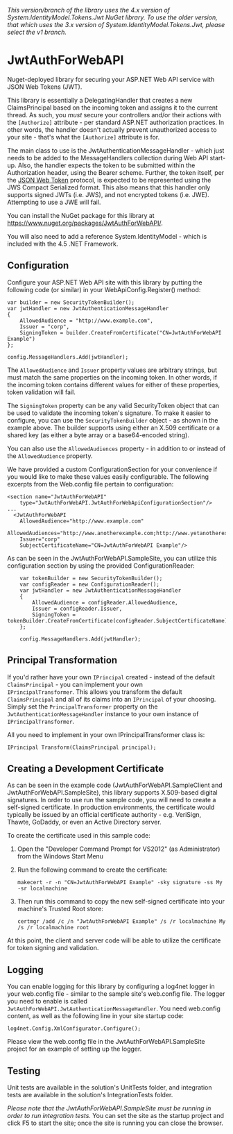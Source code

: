 *This version/branch of the library uses the 4.x version of System.IdentityModel.Tokens.Jwt NuGet library. To use the older version, that which uses the 3.x version of System.IdentityModel.Tokens.Jwt, please select the v1 branch.*

JwtAuthForWebAPI
================

Nuget-deployed library for securing your ASP.NET Web API service with JSON Web Tokens (JWT).

This library is essentially a DelegatingHandler that creates a new ClaimsPrincipal based on the incoming token and assigns it to the current 
thread. As such, you *must* secure your controllers and/or their actions with the `[Authorize]` attribute - per standard ASP.NET authorization practices. In 
other words, the handler doesn't actually prevent unauthorized access to your site - that's what the `[Authorize]` attribute is for.

The main class to use is the JwtAuthenticationMessageHandler - which just needs to be added to the MessageHandlers collection during Web API start-up. Also,
the handler expects the token to be submitted within the Authorization header, using the Bearer scheme. Further, the token itself, per the 
[JSON Web Token](http://self-issued.info/docs/draft-ietf-oauth-json-web-token.html) protocol, is expected to be represented using the JWS Compact 
Serialized format. This also means that this handler only supports signed JWTs (i.e. JWS), and not encrypted tokens (i.e. JWE). Attempting to use
a JWE will fail.

You can install the NuGet package for this library at https://www.nuget.org/packages/JwtAuthForWebAPI/.

You will also need to add a reference System.IdentityModel - which is included with the 4.5 .NET Framework.


Configuration
-------------

Configure your ASP.NET Web API site with this library by putting the following code (or similar) in your WebApiConfig.Register() method:

    var builder = new SecurityTokenBuilder();
    var jwtHandler = new JwtAuthenticationMessageHandler
    {
        AllowedAudience = "http://www.example.com",
        Issuer = "corp",
        SigningToken = builder.CreateFromCertificate("CN=JwtAuthForWebAPI Example")
    };

    config.MessageHandlers.Add(jwtHandler);

The `AllowedAudience` and `Issuer` property values are arbitrary strings, but must match the same properties on the incoming token. In 
other words, if the incoming token contains different values for either of these properties, token validation will fail.

The `SigningToken` property can be any valid SecurityToken object that can be used to validate the incoming token's signature. To make it
easier to configure, you can use the `SecurityTokenBuilder` object - as shown in the example above. The builder supports using
either an X.509 certificate or a shared key (as either a byte array or a base64-encoded string).

You can also use the `AllowedAudiences` property - in addition to or instead of the `AllowedAudience` property.

We have provided a custom ConfigurationSection for your convenience if you would like to make these values easily configurable. The following excerpts from the Web.config file pertain to configuration:

    <section name="JwtAuthForWebAPI"
        type="JwtAuthForWebAPI.JwtAuthForWebApiConfigurationSection"/>
    ...
      <JwtAuthForWebAPI
        AllowedAudience="http://www.example.com"
        AllowedAudiences="http://www.anotherexample.com;http://www.yetanotherexample.com"
        Issuer="corp"
        SubjectCertificateName="CN=JwtAuthForWebAPI Example"/>

As can be seen in the JwtAuthForWebAPI.SampleSite, you can utilize this configuration section by using the provided ConfigurationReader:

        var tokenBuilder = new SecurityTokenBuilder();
        var configReader = new ConfigurationReader();
        var jwtHandler = new JwtAuthenticationMessageHandler
        {
            AllowedAudience = configReader.AllowedAudience,
            Issuer = configReader.Issuer,
            SigningToken = tokenBuilder.CreateFromCertificate(configReader.SubjectCertificateName),
        };

        config.MessageHandlers.Add(jwtHandler);


Principal Transformation
------------------------

If you'd rather have your own `IPrincipal` created - instead of the default `ClaimsPrincipal` - you can implement your own  
`IPrincipalTransformer`. This allows you transform the default `ClaimsPrincipal` and all of its claims into an `IPrincipal` of your
choosing. Simply set the `PrincipalTransformer` property on the `JwtAuthenticationMessageHandler` instance to your own instance 
of `IPrincipalTransformer`. 

All you need to implement in your own IPrincipalTransformer class is:

	IPrincipal Transform(ClaimsPrincipal principal);


Creating a Development Certificate
----------------------------------

As can be seen in the example code (JwtAuthForWebAPI.SampleClient and JwtAuthForWebAPI.SampleSite), this library supports X.509-based
digital signatures. In order to use run the sample code, you will need to create a self-signed certificate. In production environments, the
certificate would typically be issued by an official certificate authority - e.g. VeriSign, Thawte, GoDaddy, or even an Active Directory 
server. 

To create the certificate used in this sample code:

1. Open the "Developer Command Prompt for VS2012" (as Administrator) from the Windows Start Menu
1. Run the following command to create the certificate:

    `makecert -r -n "CN=JwtAuthForWebAPI Example" -sky signature -ss My -sr localmachine`

1. Then run this command to copy the new self-signed certificate into your machine's Trusted Root store:

    `certmgr /add /c /n "JwtAuthForWebAPI Example" /s /r localmachine My /s /r localmachine root`

At this point, the client and server code will be able to utilize the certificate for token signing and validation.


Logging
-------

You can enable logging for this library by configuring a log4net logger in your web.config file - similar to the sample site's
web.config file. The logger you need to enable is called `JwtAuthForWebAPI.JwtAuthenticationMessageHandler`. You need web.config 
content, as well as the following line in your site startup code:

    log4net.Config.XmlConfigurator.Configure();

Please view the web.config file in the JwtAuthForWebAPI.SampleSite project for an example of setting up the logger.

Testing
-------

Unit tests are available in the solution's UnitTests folder, and integration tests are available in the solution's IntegrationTests folder.

*Please note that the JwtAuthForWebAPI.SampleSite must be running in order to run integration tests.* You can set the site as the startup project and click F5 to start the site; once the site is running you can close the browser.
